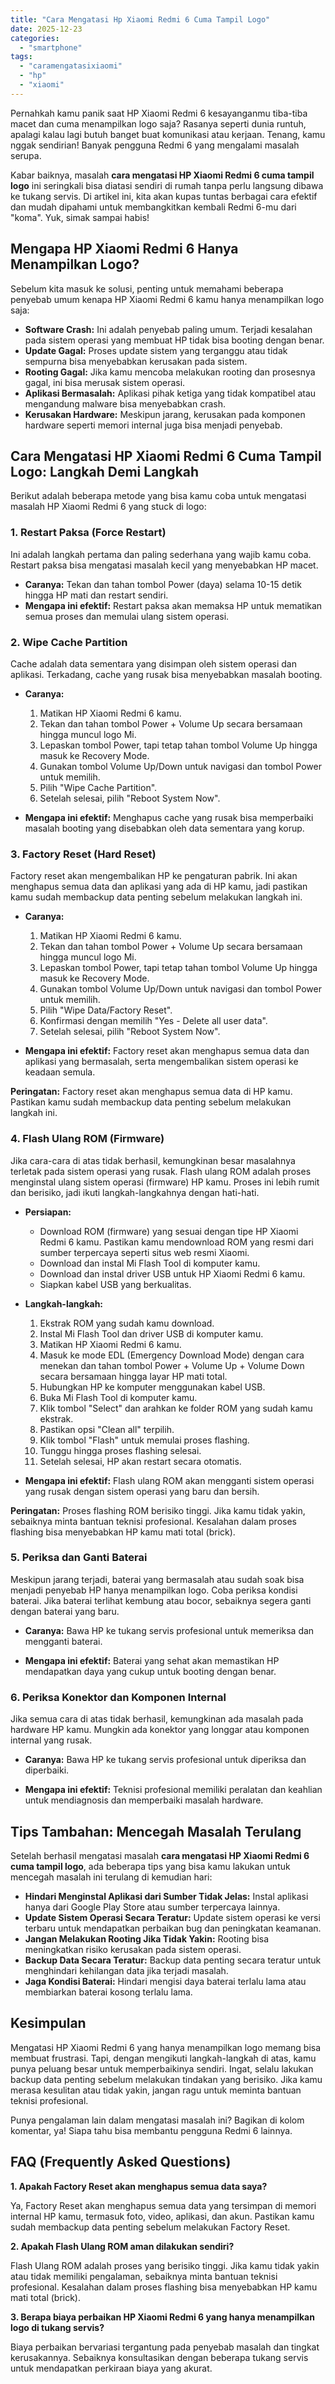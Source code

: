 ```yaml
---
title: "Cara Mengatasi Hp Xiaomi Redmi 6 Cuma Tampil Logo"
date: 2025-12-23
categories: 
  - "smartphone"
tags: 
  - "caramengatasixiaomi"
  - "hp"
  - "xiaomi"
---
```


Pernahkah kamu panik saat HP Xiaomi Redmi 6 kesayanganmu tiba-tiba macet dan cuma menampilkan logo saja? Rasanya seperti dunia runtuh, apalagi kalau lagi butuh banget buat komunikasi atau kerjaan. Tenang, kamu nggak sendirian! Banyak pengguna Redmi 6 yang mengalami masalah serupa.

Kabar baiknya, masalah **cara mengatasi HP Xiaomi Redmi 6 cuma tampil logo** ini seringkali bisa diatasi sendiri di rumah tanpa perlu langsung dibawa ke tukang servis. Di artikel ini, kita akan kupas tuntas berbagai cara efektif dan mudah dipahami untuk membangkitkan kembali Redmi 6-mu dari "koma". Yuk, simak sampai habis!

## Mengapa HP Xiaomi Redmi 6 Hanya Menampilkan Logo?

Sebelum kita masuk ke solusi, penting untuk memahami beberapa penyebab umum kenapa HP Xiaomi Redmi 6 kamu hanya menampilkan logo saja:

- **Software Crash:** Ini adalah penyebab paling umum. Terjadi kesalahan pada sistem operasi yang membuat HP tidak bisa booting dengan benar.
- **Update Gagal:** Proses update sistem yang terganggu atau tidak sempurna bisa menyebabkan kerusakan pada sistem.
- **Rooting Gagal:** Jika kamu mencoba melakukan rooting dan prosesnya gagal, ini bisa merusak sistem operasi.
- **Aplikasi Bermasalah:** Aplikasi pihak ketiga yang tidak kompatibel atau mengandung malware bisa menyebabkan crash.
- **Kerusakan Hardware:** Meskipun jarang, kerusakan pada komponen hardware seperti memori internal juga bisa menjadi penyebab.

## Cara Mengatasi HP Xiaomi Redmi 6 Cuma Tampil Logo: Langkah Demi Langkah

Berikut adalah beberapa metode yang bisa kamu coba untuk mengatasi masalah HP Xiaomi Redmi 6 yang stuck di logo:

### 1\. Restart Paksa (Force Restart)

Ini adalah langkah pertama dan paling sederhana yang wajib kamu coba. Restart paksa bisa mengatasi masalah kecil yang menyebabkan HP macet.

- **Caranya:** Tekan dan tahan tombol Power (daya) selama 10-15 detik hingga HP mati dan restart sendiri.
- **Mengapa ini efektif:** Restart paksa akan memaksa HP untuk mematikan semua proses dan memulai ulang sistem operasi.

### 2\. Wipe Cache Partition

Cache adalah data sementara yang disimpan oleh sistem operasi dan aplikasi. Terkadang, cache yang rusak bisa menyebabkan masalah booting.

- **Caranya:**
    
    1. Matikan HP Xiaomi Redmi 6 kamu.
    2. Tekan dan tahan tombol Power + Volume Up secara bersamaan hingga muncul logo Mi.
    3. Lepaskan tombol Power, tapi tetap tahan tombol Volume Up hingga masuk ke Recovery Mode.
    4. Gunakan tombol Volume Up/Down untuk navigasi dan tombol Power untuk memilih.
    5. Pilih "Wipe Cache Partition".
    6. Setelah selesai, pilih "Reboot System Now".
- **Mengapa ini efektif:** Menghapus cache yang rusak bisa memperbaiki masalah booting yang disebabkan oleh data sementara yang korup.
    

### 3\. Factory Reset (Hard Reset)

Factory reset akan mengembalikan HP ke pengaturan pabrik. Ini akan menghapus semua data dan aplikasi yang ada di HP kamu, jadi pastikan kamu sudah membackup data penting sebelum melakukan langkah ini.

- **Caranya:**
    
    1. Matikan HP Xiaomi Redmi 6 kamu.
    2. Tekan dan tahan tombol Power + Volume Up secara bersamaan hingga muncul logo Mi.
    3. Lepaskan tombol Power, tapi tetap tahan tombol Volume Up hingga masuk ke Recovery Mode.
    4. Gunakan tombol Volume Up/Down untuk navigasi dan tombol Power untuk memilih.
    5. Pilih "Wipe Data/Factory Reset".
    6. Konfirmasi dengan memilih "Yes - Delete all user data".
    7. Setelah selesai, pilih "Reboot System Now".
- **Mengapa ini efektif:** Factory reset akan menghapus semua data dan aplikasi yang bermasalah, serta mengembalikan sistem operasi ke keadaan semula.
    

**Peringatan:** Factory reset akan menghapus semua data di HP kamu. Pastikan kamu sudah membackup data penting sebelum melakukan langkah ini.

### 4\. Flash Ulang ROM (Firmware)

Jika cara-cara di atas tidak berhasil, kemungkinan besar masalahnya terletak pada sistem operasi yang rusak. Flash ulang ROM adalah proses menginstal ulang sistem operasi (firmware) HP kamu. Proses ini lebih rumit dan berisiko, jadi ikuti langkah-langkahnya dengan hati-hati.

- **Persiapan:**
    
    - Download ROM (firmware) yang sesuai dengan tipe HP Xiaomi Redmi 6 kamu. Pastikan kamu mendownload ROM yang resmi dari sumber terpercaya seperti situs web resmi Xiaomi.
    - Download dan instal Mi Flash Tool di komputer kamu.
    - Download dan instal driver USB untuk HP Xiaomi Redmi 6 kamu.
    - Siapkan kabel USB yang berkualitas.
- **Langkah-langkah:**
    
    1. Ekstrak ROM yang sudah kamu download.
    2. Instal Mi Flash Tool dan driver USB di komputer kamu.
    3. Matikan HP Xiaomi Redmi 6 kamu.
    4. Masuk ke mode EDL (Emergency Download Mode) dengan cara menekan dan tahan tombol Power + Volume Up + Volume Down secara bersamaan hingga layar HP mati total.
    5. Hubungkan HP ke komputer menggunakan kabel USB.
    6. Buka Mi Flash Tool di komputer kamu.
    7. Klik tombol "Select" dan arahkan ke folder ROM yang sudah kamu ekstrak.
    8. Pastikan opsi "Clean all" terpilih.
    9. Klik tombol "Flash" untuk memulai proses flashing.
    10. Tunggu hingga proses flashing selesai.
    11. Setelah selesai, HP akan restart secara otomatis.
- **Mengapa ini efektif:** Flash ulang ROM akan mengganti sistem operasi yang rusak dengan sistem operasi yang baru dan bersih.
    

**Peringatan:** Proses flashing ROM berisiko tinggi. Jika kamu tidak yakin, sebaiknya minta bantuan teknisi profesional. Kesalahan dalam proses flashing bisa menyebabkan HP kamu mati total (brick).

### 5\. Periksa dan Ganti Baterai

Meskipun jarang terjadi, baterai yang bermasalah atau sudah soak bisa menjadi penyebab HP hanya menampilkan logo. Coba periksa kondisi baterai. Jika baterai terlihat kembung atau bocor, sebaiknya segera ganti dengan baterai yang baru.

- **Caranya:** Bawa HP ke tukang servis profesional untuk memeriksa dan mengganti baterai.
    
- **Mengapa ini efektif:** Baterai yang sehat akan memastikan HP mendapatkan daya yang cukup untuk booting dengan benar.
    

### 6\. Periksa Konektor dan Komponen Internal

Jika semua cara di atas tidak berhasil, kemungkinan ada masalah pada hardware HP kamu. Mungkin ada konektor yang longgar atau komponen internal yang rusak.

- **Caranya:** Bawa HP ke tukang servis profesional untuk diperiksa dan diperbaiki.
    
- **Mengapa ini efektif:** Teknisi profesional memiliki peralatan dan keahlian untuk mendiagnosis dan memperbaiki masalah hardware.
    

## Tips Tambahan: Mencegah Masalah Terulang

Setelah berhasil mengatasi masalah **cara mengatasi HP Xiaomi Redmi 6 cuma tampil logo**, ada beberapa tips yang bisa kamu lakukan untuk mencegah masalah ini terulang di kemudian hari:

- **Hindari Menginstal Aplikasi dari Sumber Tidak Jelas:** Instal aplikasi hanya dari Google Play Store atau sumber terpercaya lainnya.
- **Update Sistem Operasi Secara Teratur:** Update sistem operasi ke versi terbaru untuk mendapatkan perbaikan bug dan peningkatan keamanan.
- **Jangan Melakukan Rooting Jika Tidak Yakin:** Rooting bisa meningkatkan risiko kerusakan pada sistem operasi.
- **Backup Data Secara Teratur:** Backup data penting secara teratur untuk menghindari kehilangan data jika terjadi masalah.
- **Jaga Kondisi Baterai:** Hindari mengisi daya baterai terlalu lama atau membiarkan baterai kosong terlalu lama.

## Kesimpulan

Mengatasi HP Xiaomi Redmi 6 yang hanya menampilkan logo memang bisa membuat frustrasi. Tapi, dengan mengikuti langkah-langkah di atas, kamu punya peluang besar untuk memperbaikinya sendiri. Ingat, selalu lakukan backup data penting sebelum melakukan tindakan yang berisiko. Jika kamu merasa kesulitan atau tidak yakin, jangan ragu untuk meminta bantuan teknisi profesional.

Punya pengalaman lain dalam mengatasi masalah ini? Bagikan di kolom komentar, ya! Siapa tahu bisa membantu pengguna Redmi 6 lainnya.

## FAQ (Frequently Asked Questions)

**1\. Apakah Factory Reset akan menghapus semua data saya?**

Ya, Factory Reset akan menghapus semua data yang tersimpan di memori internal HP kamu, termasuk foto, video, aplikasi, dan akun. Pastikan kamu sudah membackup data penting sebelum melakukan Factory Reset.

**2\. Apakah Flash Ulang ROM aman dilakukan sendiri?**

Flash Ulang ROM adalah proses yang berisiko tinggi. Jika kamu tidak yakin atau tidak memiliki pengalaman, sebaiknya minta bantuan teknisi profesional. Kesalahan dalam proses flashing bisa menyebabkan HP kamu mati total (brick).

**3\. Berapa biaya perbaikan HP Xiaomi Redmi 6 yang hanya menampilkan logo di tukang servis?**

Biaya perbaikan bervariasi tergantung pada penyebab masalah dan tingkat kerusakannya. Sebaiknya konsultasikan dengan beberapa tukang servis untuk mendapatkan perkiraan biaya yang akurat.
